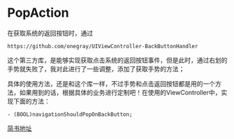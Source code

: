 # PopAction

在获取系统的返回按钮时，通过

```
https://github.com/onegray/UIViewController-BackButtonHandler
```
这个第三方库，是能够实现获取点击系统的返回按钮事件，但是此时，通过右划的手势就失败了，我对此进行了一些调整，添加了获取手势的方法；

具体的使用方法，还是和这个库一样，不过手势和点击返回按钮都是用的一个方法，如果用到的话，根据具体的业务进行定制吧！在使用的ViewController中，实现下面的方法：

```
- (BOOL)navigationShouldPopOnBackButton;
```
[简书地址](http://www.jianshu.com/p/90a104ac6633)
